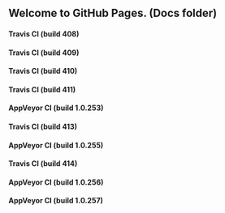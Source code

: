 ## Welcome to GitHub Pages. (Docs folder)

#### Travis CI (build 408)

#### Travis CI (build 409)

#### Travis CI (build 410)

#### Travis CI (build 411)

#### AppVeyor CI (build 1.0.253)

#### Travis CI (build 413)

#### AppVeyor CI (build 1.0.255)

#### Travis CI (build 414)

#### AppVeyor CI (build 1.0.256)

#### AppVeyor CI (build 1.0.257)
